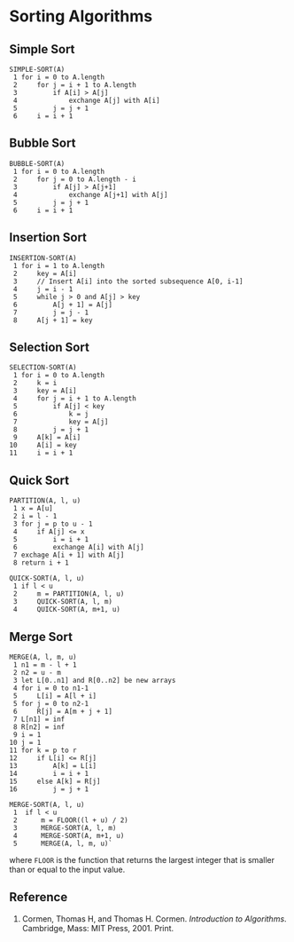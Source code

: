 # Sorting Algorithms

## Simple Sort

```
SIMPLE-SORT(A)
 1 for i = 0 to A.length
 2     for j = i + 1 to A.length
 3         if A[i] > A[j]
 4             exchange A[j] with A[i]
 5         j = j + 1
 6     i = i + 1
```

## Bubble Sort

```
BUBBLE-SORT(A)
 1 for i = 0 to A.length
 2     for j = 0 to A.length - i
 3         if A[j] > A[j+1]
 4             exchange A[j+1] with A[j]
 5         j = j + 1
 6     i = i + 1
```

## Insertion Sort

```
INSERTION-SORT(A)
 1 for i = 1 to A.length
 2     key = A[i]
 3     // Insert A[i] into the sorted subsequence A[0, i-1]
 4     j = i - 1
 5     while j > 0 and A[j] > key
 6         A[j + 1] = A[j]
 7         j = j - 1
 8     A[j + 1] = key
```

## Selection Sort

```
SELECTION-SORT(A)
 1 for i = 0 to A.length
 2     k = i
 3     key = A[i]
 4     for j = i + 1 to A.length
 5         if A[j] < key
 6             k = j
 7             key = A[j]
 8         j = j + 1
 9     A[k] = A[i]
10     A[i] = key
11     i = i + 1
```

## Quick Sort

```
PARTITION(A, l, u)
 1 x = A[u]
 2 i = l - 1
 3 for j = p to u - 1
 4     if A[j] <= x
 5         i = i + 1
 6         exchange A[i] with A[j]
 7 exchage A[i + 1] with A[j]
 8 return i + 1

QUICK-SORT(A, l, u)
 1 if l < u
 2     m = PARTITION(A, l, u)
 3     QUICK-SORT(A, l, m)
 4     QUICK-SORT(A, m+1, u)
```

## Merge Sort

```
MERGE(A, l, m, u)
 1 n1 = m - l + 1
 2 n2 = u - m
 3 let L[0..n1] and R[0..n2] be new arrays
 4 for i = 0 to n1-1
 5     L[i] = A[l + i]
 5 for j = 0 to n2-1
 6     R[j] = A[m + j + 1]
 7 L[n1] = inf
 8 R[n2] = inf
 9 i = 1
10 j = 1
11 for k = p to r
12     if L[i] <= R[j]
13         A[k] = L[i]
14         i = i + 1
15     else A[k] = R[j]
16         j = j + 1

MERGE-SORT(A, l, u)
 1  if l < u
 2      m = FLOOR((l + u) / 2)
 3      MERGE-SORT(A, l, m)
 4      MERGE-SORT(A, m+1, u)
 5      MERGE(A, l, m, u)`
```

where `FLOOR` is the function that returns the largest integer that is smaller than or equal to the input value.

## Reference

1. Cormen, Thomas H, and Thomas H. Cormen. *Introduction to Algorithms*. Cambridge, Mass: MIT Press, 2001. Print.
